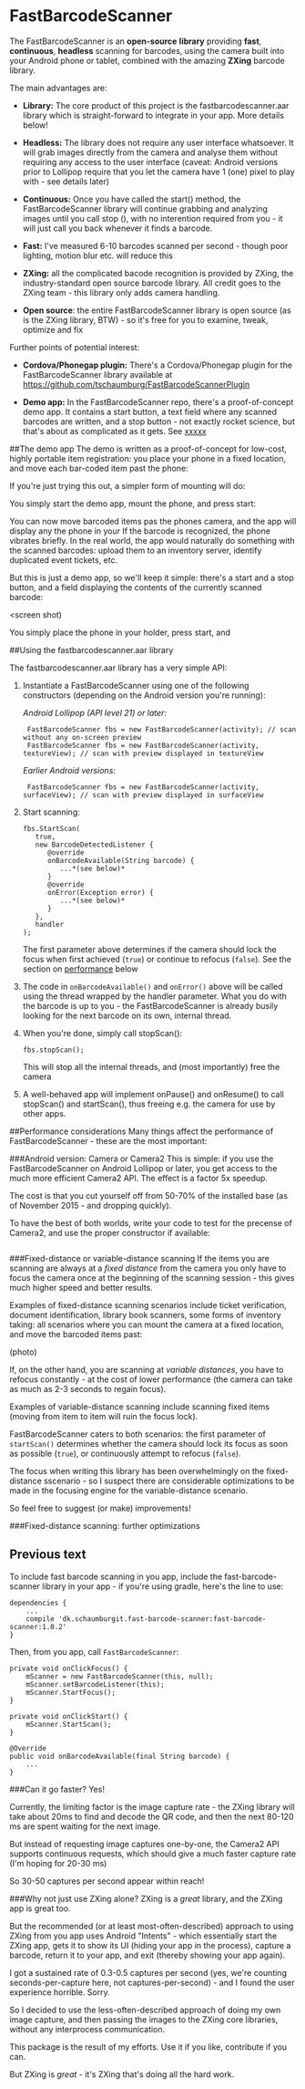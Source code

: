 # FastBarcodeScanner
The FastBarcodeScanner is an **open-source** **library** providing **fast**, **continuous**, **headless** scanning for barcodes, using the camera built into your Android phone or tablet, combined with the amazing **ZXing** barcode library.
 
The main advantages are:
 
- **Library:** The core product of this project is the fastbarcodescanner.aar library which is straight-forward to integrate
in your app. More details below!

- **Headless:** The library does not require any user interface whatsoever. It will grab images directly from the camera and analyse them without requiring any access to the user interface (caveat: Android versions prior to Lollipop require that you let the camera have 1 (one) pixel to play with - see details later)

- **Continuous:** Once you have called the start() method, the FastBarcodeScanner library will continue grabbing and analyzing images until you call stop (), with no interention required from you - it will just call you back whenever it finds a barcode.

- **Fast:** I've measured 6-10 barcodes scanned per second - though poor lighting, motion blur etc. will reduce this

- **ZXing:** all the complicated bacode recognition is provided by ZXing, the industry-standard open source barcode library. All credit goes to the ZXing team - this library only adds camera handling.

- **Open source**: the entire FastBarcodeScanner library is open source (as is the ZXing library, BTW) - so it's free for you to examine, tweak, optimize and fix
 
Further points of potential interest:
 
- **Cordova/Phonegap plugin:** There's a Cordova/Phonegap plugin for the FastBarcodeScanner library available at https://github.com/tschaumburg/FastBarcodeScannerPlugin

- **Demo app:** In the FastBarcodeScanner repo, there's a proof-of-concept demo app. It contains a start button, a text field where any scanned barcodes are written, and a stop button - not exactly rocket science, but that's about as complicated as it gets. See [xxxxx](#the-demo-app)
 
##The demo app
The demo is written as a proof-of-concept for low-cost, highly portable item registration: you place your phone in a fixed location, and move each bar-coded item past the phone:

<photo>

If you're just trying this out, a simpler form of mounting will do:

<photo>

You simply start the demo app, mount the phone, and press start:

<screen shot>

You can now move barcoded items pas the phones camera, and the app will display any
the phone in your
If the barcode is recognized, the phone vibrates briefly. In the real world, the app would naturally do something with the scanned barcodes: upload them to an inventory server, identify duplicated event tickets, etc.
 
But this is just a demo app, so we'll keep it simple: there's a start and a stop button, and a field displaying the contents of the currently scanned barcode:
 
<screen shot)
 
You simply place the phone in your holder, press start, and 
 
##Using the fastbarcodescanner.aar library
 
The fastbarcodescanner.aar library has a very simple API:
 
1. Instantiate a FastBarcodeScanner using one of the following constructors (depending on the Android version you're running):

    *Android Lollipop (API level 21) or later:*

    ```
     FastBarcodeScanner fbs = new FastBarcodeScanner(activity); // scan without any on-screen preview
     FastBarcodeScanner fbs = new FastBarcodeScanner(activity, textureView); // scan with preview displayed in textureView
    ```
    *Earlier Android versions:*
    ```
     FastBarcodeScanner fbs = new FastBarcodeScanner(activity, surfaceView); // scan with preview displayed in surfaceView
    ```

2. Start scanning:

    ```
    fbs.StartScan(
       true,
       new BarcodeDetectedListener {
          @override
          onBarcodeAvailable(String barcode) {
             ...*(see below)*
          }
          @override
          onError(Exception error) {
             ...*(see below)*
          }
       },
       handler
    );
    ```
    
    The first parameter above determines if the camera should lock the focus when first achieved (`true`) or continue to refocus (`false`). See the section on [performance](performance-considerations) below
    
3. The code in `onBarcodeAvailable()` and `onError()` above will be called using the thread wrapped by the handler parameter. What you do with the barcode is up to you - the FastBarcodeScanner is already busily looking for the next barcode on its own, internal thread.

4. When you're done, simply call stopScan():

    ```
    fbs.stopScan();
    ```
    This will stop all the internal threads, and (most importantly) free the camera

5. A well-behaved app will implement onPause() and onResume() to call stopScan() and startScan(), thus freeing e.g. the camera for use by other apps. 

##Performance considerations 
Many things affect the performance of FastBarcodeScanner - these are the most important:

###Android version: Camera or Camera2
This is simple: if you use the FastBarcodeScanner on Android Lollipop or later, you get access to the much more efficient Camera2 API. The effect is a factor 5x speedup.

The cost is that you cut yourself off from 50-70% of the installed base (as of November 2015 - and dropping quickly).

To have the best of both worlds, write your code to test for the precense of Camera2, and use the proper constructor if available:

```
```

###Fixed-distance or variable-distance scanning
If the items you are scanning are always at a *fixed distance* from the camera you only have to focus the camera once at the beginning of the scanning session - this gives much higher speed and better results.

Examples of fixed-distance scanning scenarios include ticket verification, document identification, library book scanners, some forms of inventory taking: all scenarios where you can mount the camera at a fixed location, and move the barcoded items past:

(photo)

If, on the other hand, you are scanning at *variable distances*, you have to refocus constantly - at the cost of lower performance (the camera can take as much as 2-3 seconds to regain focus).

Examples of variable-distance scanning include scanning fixed items (moving from item to item will ruin the focus lock).

FastBarcodeScanner caters to both scenarios: the first parameter of `startScan()` determines whether the camera should lock its focus as soon as possible (`true`), or continuously attempt to refocus (`false`).

The focus when writing this library has been overwhelmingly on the fixed-distance sscenario - so I suspect there are considerable optimizations to be made in the focusing engine for the variable-distance scenario.

So feel free to suggest (or make) improvements!
 
###Fixed-distance scanning: further optimizations 
 
## Previous text

To include fast barcode scanning in you app, include the fast-barcode-scanner library in your app - if you're using gradle, here's the line to use:

    dependencies {
        ...
        compile 'dk.schaumburgit.fast-barcode-scanner:fast-barcode-scanner:1.0.2'
    }

Then, from you app, call `FastBarcodeScanner`:

    private void onClickFocus() {
        mScanner = new FastBarcodeScanner(this, null);
        mScanner.setBarcodeListener(this);
        mScanner.StartFocus();
    }
    
    private void onClickStart() {
        mScanner.StartScan();
    }
    
    @Override
    public void onBarcodeAvailable(final String barcode) {
        ...
    }


###Can it go faster?
Yes!

Currently, the limiting factor is the image capture rate - the ZXing library will take about 20ms to find and decode the QR code, and then the next 80-120 ms are spent waiting for the next image.

But instead of requesting image captures one-by-one, the Camera2 API supports continuous requests, which should give a much faster capture rate (I'm hoping for 20-30 ms)

So 30-50 captures per second appear within reach!

###Why not just use ZXing alone?
ZXing is a *great* library, and the ZXing app is great too.

But the recommended (or at least most-often-described) approach to using ZXing from you app uses Android "Intents" - which essentially start the ZXing app, gets it to show its UI (hiding your app in the process), capture a barcode, return it to your app, and exit (thereby showing your app again).

I got a sustained rate of 0.3-0.5 captures per second (yes, we're counting seconds-per-capture here, not captures-per-second) - and I found the user experience horrible. Sorry.

So I decided to use the less-often-described approach of doing my own image capture, and then passing the images to the ZXing core libraries, without any interprocess communication.

This package is the result of my efforts. Use it if you like, contribute if you can.

But ZXing is *great* - it's ZXing that's doing all the hard work.
